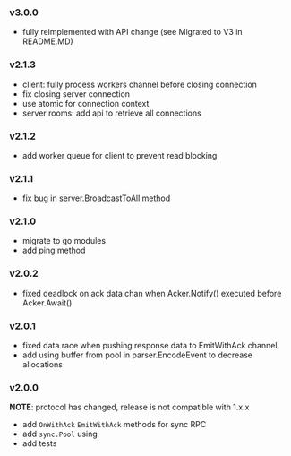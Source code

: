 ### v3.0.0
* fully reimplemented with API change (see Migrated to V3 in README.MD)
### v2.1.3
- client: fully process workers channel before closing connection
- fix closing server connection
- use atomic for connection context
- server rooms: add api to retrieve all connections
### v2.1.2
- add worker queue for client to prevent read blocking
### v2.1.1
- fix bug in server.BroadcastToAll method
### v2.1.0
- migrate to go modules
- add ping method
### v2.0.2
- fixed deadlock on ack data chan when Acker.Notify() executed before Acker.Await()
### v2.0.1
- fixed data race when pushing response data to EmitWithAck channel
- add using buffer from pool in parser.EncodeEvent to decrease allocations
### v2.0.0
**NOTE**: protocol has changed, release is not compatible with 1.x.x
- add `OnWithAck` `EmitWithAck` methods for sync RPC
- add `sync.Pool` using
- add tests
